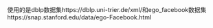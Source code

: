 使用的是dblp数据集https://dblp.uni-trier.de/xml/和ego_facebook数据集https://snap.stanford.edu/data/ego-Facebook.html
